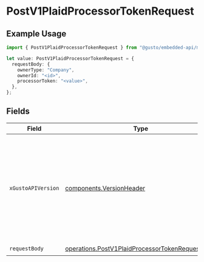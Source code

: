 # PostV1PlaidProcessorTokenRequest

## Example Usage

```typescript
import { PostV1PlaidProcessorTokenRequest } from "@gusto/embedded-api/models/operations/postv1plaidprocessortoken.js";

let value: PostV1PlaidProcessorTokenRequest = {
  requestBody: {
    ownerType: "Company",
    ownerId: "<id>",
    processorToken: "<value>",
  },
};
```

## Fields

| Field                                                                                                                                                                                                                        | Type                                                                                                                                                                                                                         | Required                                                                                                                                                                                                                     | Description                                                                                                                                                                                                                  |
| ---------------------------------------------------------------------------------------------------------------------------------------------------------------------------------------------------------------------------- | ---------------------------------------------------------------------------------------------------------------------------------------------------------------------------------------------------------------------------- | ---------------------------------------------------------------------------------------------------------------------------------------------------------------------------------------------------------------------------- | ---------------------------------------------------------------------------------------------------------------------------------------------------------------------------------------------------------------------------- |
| `xGustoAPIVersion`                                                                                                                                                                                                           | [components.VersionHeader](../../models/components/versionheader.md)                                                                                                                                                         | :heavy_minus_sign:                                                                                                                                                                                                           | Determines the date-based API version associated with your API call. If none is provided, your application's [minimum API version](https://docs.gusto.com/embedded-payroll/docs/api-versioning#minimum-api-version) is used. |
| `requestBody`                                                                                                                                                                                                                | [operations.PostV1PlaidProcessorTokenRequestBody](../../models/operations/postv1plaidprocessortokenrequestbody.md)                                                                                                           | :heavy_check_mark:                                                                                                                                                                                                           | N/A                                                                                                                                                                                                                          |